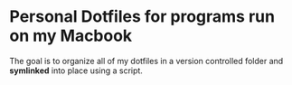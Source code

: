 # Personal Dotfiles for programs run on my Macbook

The goal is to organize all of my dotfiles in a version
controlled folder and **symlinked** into place using a script.

